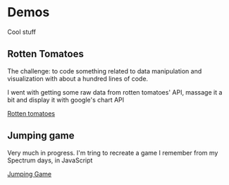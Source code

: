 Demos
=====

Cool stuff

<h2>Rotten Tomatoes</h2>
<p>The challenge: to code something related to data manipulation and visualization with about a hundred lines of code.</p>
<p>I went with getting some raw data from rotten tomatoes' API, massage it a bit and display it with google's chart API</p>
<a target="_blank" href="http://rawgit.com/MrP/demos/master/rottenTomatoes.html">Rotten tomatoes</a>


<h2>Jumping game</h2>
<p>Very much in progress.  I'm tring to recreate a game I remember from my Spectrum days, in JavaScript</p>
<a target="_blank" href="http://rawgit.com/MrP/demos/master/jumpingGame.html">Jumping Game</a>


